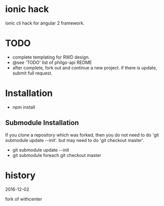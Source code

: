# ionic hack

ionic cli hack for angular 2 framework.


# TODO

* complete templating for RWD design.
* @see 'TODO' list of philgo-api REDME
* after complete, fork out and continue a new project. if there is update, submit full request.



# Installation

* npm install

## Submodule Installation

If you clone a repository which was forked, then you do not need to do 'git submodule update --init'. but may need to do 'git checkout master'.

* git submodule update --init
* git submodule foreach git checkout master



# history

2016-12-02

fork of withcenter